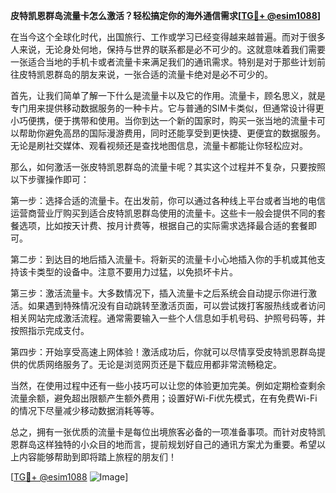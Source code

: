 **皮特凯恩群岛流量卡怎么激活？轻松搞定你的海外通信需求[[TG💪+ @esim1088](https://t.me/s/esim1088)]**

在当今这个全球化时代，出国旅行、工作或学习已经变得越来越普遍。而对于很多人来说，无论身处何地，保持与世界的联系都是必不可少的。这就意味着我们需要一张适合当地的手机卡或者流量卡来满足我们的通讯需求。特别是对于那些计划前往皮特凯恩群岛的朋友来说，一张合适的流量卡绝对是必不可少的。

首先，让我们简单了解一下什么是流量卡以及它的作用。流量卡，顾名思义，就是专门用来提供移动数据服务的一种卡片。它与普通的SIM卡类似，但通常设计得更小巧便携，便于携带和使用。当你到达一个新的国家时，购买一张当地的流量卡可以帮助你避免高昂的国际漫游费用，同时还能享受到更快捷、更便宜的数据服务。无论是刷社交媒体、观看视频还是查找地图信息，流量卡都能让你轻松应对。

那么，如何激活一张皮特凯恩群岛的流量卡呢？其实这个过程并不复杂，只要按照以下步骤操作即可：

第一步：选择合适的流量卡。在出发前，你可以通过各种线上平台或者当地的电信运营商营业厅购买到适合皮特凯恩群岛使用的流量卡。这些卡一般会提供不同的套餐选项，比如按天计费、按月计费等，根据自己的实际需求选择最合适的套餐即可。

第二步：到达目的地后插入流量卡。将新买的流量卡小心地插入你的手机或其他支持该卡类型的设备中。注意不要用力过猛，以免损坏卡片。

第三步：激活流量卡。大多数情况下，插入流量卡之后系统会自动提示你进行激活。如果遇到特殊情况没有自动跳转至激活页面，可以尝试拨打客服热线或者访问相关网站完成激活流程。通常需要输入一些个人信息如手机号码、护照号码等，并按照指示完成支付。

第四步：开始享受高速上网体验！激活成功后，你就可以尽情享受皮特凯恩群岛提供的优质网络服务了。无论是浏览网页还是下载应用都非常流畅稳定。

当然，在使用过程中还有一些小技巧可以让您的体验更加完美。例如定期检查剩余流量余额，避免超出限额产生额外费用；设置好Wi-Fi优先模式，在有免费Wi-Fi的情况下尽量减少移动数据消耗等等。

总之，拥有一张优质的流量卡是每位出境旅客必备的一项准备事项。而针对皮特凯恩群岛这样独特的小众目的地而言，提前规划好自己的通讯方案尤为重要。希望以上内容能够帮助到即将踏上旅程的朋友们！

[[TG💪+ @esim1088](https://t.me/s/esim1088) ![Image](https://i.postimg.cc/4NQfJmqS/Snipaste-2025-05-13-00-14-12.png)]